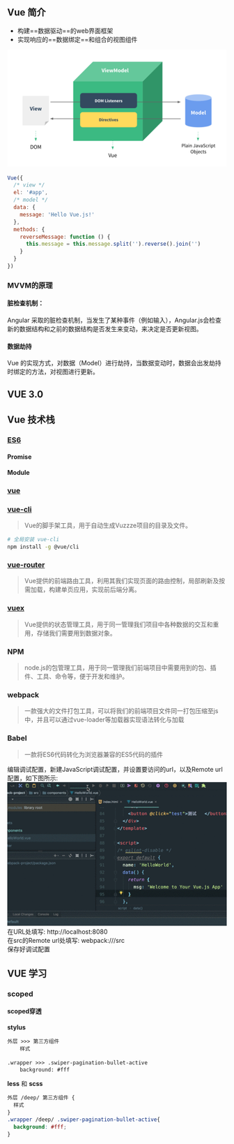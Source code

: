 ## Vue 简介

* 构建==数据驱动==的web界面框架
* 实现响应的==数据绑定==和组合的视图组件

![image](assets/images/vue-mvvm.png)

```javascript
Vue({
  /* view */
  el: '#app',
  /* model */
  data: {
    message: 'Hello Vue.js!'
  },
  methods: {
    reverseMessage: function () {
      this.message = this.message.split('').reverse().join('')
    }
  }
})
```

### MVVM的原理

#### 脏检查机制：

Angular 采取的脏检查机制，当发生了某种事件（例如输入），Angular.js会检查新的数据结构和之前的数据结构是否发生来变动，来决定是否更新视图。

#### 数据劫持

Vue 的实现方式，对数据（Model）进行劫持，当数据变动时，数据会出发劫持时绑定的方法，对视图进行更新。


## VUE 3.0




## Vue 技术栈

### [ES6](http://es6.ruanyifeng.com/)

#### Promise

#### Module

### [vue](https://cn.vuejs.org/index.html)

### [vue-cli](https://cli.vuejs.org/guide/)

> Vue的脚手架工具，用于自动生成Vuzzze项目的目录及文件。

```bash
# 全局安装 vue-cli
npm install -g @vue/cli
```

### [vue-router](https://router.vuejs.org/)

> Vue提供的前端路由工具，利用其我们实现页面的路由控制，局部刷新及按需加载，构建单页应用，实现前后端分离。

### [vuex](https://vuex.vuejs.org/)

>Vue提供的状态管理工具，用于同一管理我们项目中各种数据的交互和重用，存储我们需要用到数据对象。

### NPM

> node.js的包管理工具，用于同一管理我们前端项目中需要用到的包、插件、工具、命令等，便于开发和维护。

### webpack

> 一款强大的文件打包工具，可以将我们的前端项目文件同一打包压缩至js中，并且可以通过vue-loader等加载器实现语法转化与加载

### Babel

> 一款将ES6代码转化为浏览器兼容的ES5代码的插件







编辑调试配置，新建JavaScript调试配置，并设置要访问的url，以及Remote url配置，如下图所示:
![image-20190107161422500](assets/images/webstorm_debug_vue_setting.gif)
在URL处填写: http://localhost:8080			
在src的Remote url处填写: webpack:///src			
保存好调试配置



## VUE 学习

### scoped

#### scoped穿透

**stylus**

```
外层 >>> 第三方组件 
	样式

.wrapper >>> .swiper-pagination-bullet-active
	background: #fff
```

**less** 和 **scss**

```css
外层 /deep/ 第三方组件 {
  样式
}
.wrapper /deep/ .swiper-pagination-bullet-active{
  background: #fff;
}
```


